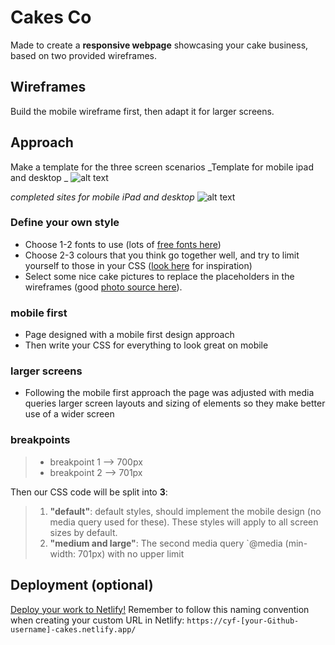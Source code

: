 # Cakes Co

Made to create a **responsive webpage** showcasing your cake business, based on two provided wireframes.

## Wireframes

Build the mobile wireframe first, then adapt it for larger screens.

## Approach

Make a template for the three screen scenarios
_Template for mobile ipad and desktop _
![alt text](https://github.com/LovesPictures/WowCakes/blob/master/img/Slide6.JPG "twireframe template")

_completed sites for mobile iPad and desktop_
![alt text](https://github.com/LovesPictures/WowCakes/blob/719a56639bce232919bbd27e95472ddb930e5b7b/img/Slide7_.JPG "twireframe template")

### Define your own style

- Choose 1-2 fonts to use (lots of [free fonts here](https://fonts.google.com/))
- Choose 2-3 colours that you think go together well, and try to limit yourself to those in your CSS ([look here](https://coolors.co/palettes/trending) for inspiration)
- Select some nice cake pictures to replace the placeholders in the wireframes (good [photo source here](https://unsplash.com/images/food/cake)).

### mobile first

- Page designed with a mobile first design approach
- Then write your CSS for everything to look great on mobile

### larger screens

- Following the mobile first approach the page was adjusted with media queries larger screen layouts and sizing of elements so they make better use of a wider screen

### breakpoints

> - breakpoint 1 --> 700px
> - breakpoint 2 --> 701px

Then our CSS code will be split into **3**:

> 1. **"default"**: default styles, should implement the mobile design (no media query used for these). These styles will apply to all screen sizes by default.
> 2. **"medium and large"**: The second media query `@media (min-width: 701px) with no upper limit

## Deployment (optional)

[Deploy your work to Netlify!](https://syllabus.codeyourfuture.io/workshops/deployment/workshop/instructions/)
Remember to follow this naming convention when creating your custom URL in Netlify: `https://cyf-[your-Github-username]-cakes.netlify.app/`
